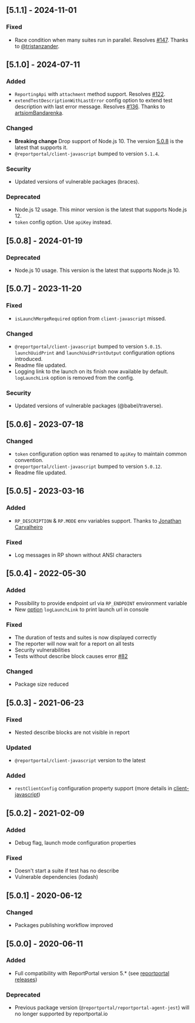 
## [5.1.1] - 2024-11-01
### Fixed
- Race condition when many suites run in parallel. Resolves [#147](https://github.com/reportportal/agent-js-jest/issues/147). Thanks to [@tristanzander](https://github.com/tristanzander).

## [5.1.0] - 2024-07-11
### Added
- `ReportingApi` with `attachment` method support. Resolves [#122](https://github.com/reportportal/agent-js-jest/issues/122).
- `extendTestDescriptionWithLastError` config option to extend test description with last error message. Resolves [#136](https://github.com/reportportal/agent-js-jest/issues/136). Thanks to [artsiomBandarenka](https://github.com/artsiomBandarenka).
### Changed
- **Breaking change** Drop support of Node.js 10. The version [5.0.8](https://github.com/reportportal/agent-js-jest/releases/tag/v5.0.8) is the latest that supports it.
- `@reportportal/client-javascript` bumped to version `5.1.4`.
### Security
- Updated versions of vulnerable packages (braces).
### Deprecated
- Node.js 12 usage. This minor version is the latest that supports Node.js 12.
- `token` config option. Use `apiKey` instead.

## [5.0.8] - 2024-01-19
### Deprecated
- Node.js 10 usage. This version is the latest that supports Node.js 10.

## [5.0.7] - 2023-11-20
### Fixed
- `isLaunchMergeRequired` option from `client-javascript` missed.
### Changed
- `@reportportal/client-javascript` bumped to version `5.0.15`. `launchUuidPrint` and `launchUuidPrintOutput` configuration options introduced.
- Readme file updated.
- Logging link to the launch on its finish now available by default. `logLaunchLink` option is removed from the config.
### Security
- Updated versions of vulnerable packages (@babel/traverse).

## [5.0.6] - 2023-07-18
### Changed
- `token` configuration option was renamed to `apiKey` to maintain common convention.
- `@reportportal/client-javascript` bumped to version `5.0.12`.
- Readme file updated.

## [5.0.5] - 2023-03-16
### Added
- `RP_DESCRIPTION` & `RP.MODE` env variables support. Thanks to [Jonathan Carvalheiro](https://github.com/Jonathan-Carvalheiro)
### Fixed
- Log messages in RP shown without ANSI characters

## [5.0.4] - 2022-05-30
### Added
- Possibility to provide endpoint url via `RP_ENDPOINT` environment variable
- New [option](./README.md#loglaunchlink-flag) `logLaunchLink` to print launch url in console
### Fixed
- The duration of tests and suites is now displayed correctly
- The reporter will now wait for a report on all tests
- Security vulnerabilities
- Tests without describe block causes error [#82](https://github.com/reportportal/agent-js-jest/issues/82)
### Changed
- Package size reduced

## [5.0.3] - 2021-06-23
### Fixed
- Nested describe blocks are not visible in report
### Updated
- `@reportportal/client-javascript` version to the latest
### Added
- `restClientConfig` configuration property support (more details in [client-javascript](https://github.com/reportportal/client-javascript))

## [5.0.2] - 2021-02-09
### Added
- Debug flag, launch mode configuration properties
### Fixed
- Doesn't start a suite if test has no describe
- Vulnerable dependencies (lodash)

## [5.0.1] - 2020-06-12
### Changed
- Packages publishing workflow improved

## [5.0.0] - 2020-06-11
### Added
- Full compatibility with ReportPortal version 5.* (see [reportportal releases](https://github.com/reportportal/reportportal/releases))
### Deprecated
- Previous package version (`@reportportal/reportportal-agent-jest`) will no longer supported by reportportal.io
